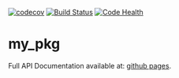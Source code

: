 [![codecov](https://codecov.io/gh/Tahlor/my_pkg/branch/master/graph/badge.svg)](https://codecov.io/gh/Tahlor/my_pkg)
[![Build Status](https://travis-ci.org/Tahlor/my_pkg.svg?branch=dev)](https://travis-ci.org/Tahlor/my_pkg)
[![Code Health](https://landscape.io/github/Tahlor/my_pkg/dev/landscape.svg?style=flat)](https://landscape.io/github/Tahlor/my_pkg/dev)

# my_pkg
Full API Documentation available at: [github pages](https://tahlor.github.io/my_pkg/).  


